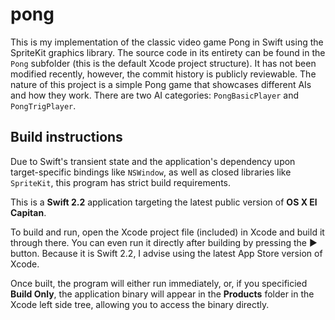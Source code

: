 # pong

This is my implementation of the classic video game Pong in Swift using the SpriteKit graphics library. The source code in its entirety can be found in the `Pong` subfolder (this is the default Xcode project structure). It has not been modified recently, however, the commit history is publicly reviewable.
The nature of this project is a simple Pong game that showcases different AIs and how they work. There are two AI categories: `PongBasicPlayer` and `PongTrigPlayer`.

## Build instructions

Due to Swift's transient state and the application's dependency upon target-specific bindings like `NSWindow`, as well as closed libraries like `SpriteKit`, this program has strict build requirements.

This is a **Swift 2.2** application targeting the latest public version of **OS X El Capitan**.

To build and run, open the Xcode project file (included) in Xcode and build it through there. You can even run it directly after building by pressing the ▶️ button. Because it is Swift 2.2, I advise using the latest App Store version of Xcode.

Once built, the program will either run immediately, or, if you specificied **Build Only**, the application binary will appear in the **Products** folder in the Xcode left side tree, allowing you to access the binary directly.
